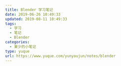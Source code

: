 ```yaml
---
title: Blender 学习笔记
date: 2019-06-26 10:49:33
updated: 2019-08-11 10:49:33
tags:
  - 学习
  - 笔记
  - Blender
categories:
  - 崬少的小笔记
type: yuque
url: https://www.yuque.com/yunyoujun/notes/blender
---
```

